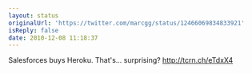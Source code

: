 ```yaml
---
layout: status
originalUrl: 'https://twitter.com/marcgg/status/12466069834833921'
isReply: false
date: 2010-12-08 11:18:37
---
```


Salesforces buys Heroku. That's... surprising? http://tcrn.ch/eTdxX4
